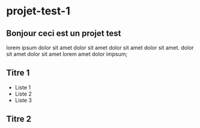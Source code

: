 # projet-test-1

## Bonjour ceci est un projet test

lorem ipsum dolor sit amet dolor sit amet dolor sit amet dolor sit amet. dolor sit amet dolor sit amet lorem amet dolor impsum;

## Titre 1
- Liste 1
- Liste 2
- Liste 3

## Titre 2
